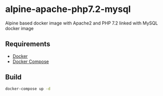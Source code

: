 # alpine-apache-php7.2-mysql
Alpine based docker image with Apache2 and PHP 7.2 linked with MySQL docker image

## Requirements
- [Docker](https://docs.docker.com/install/)
- [Docker Compose](https://docs.docker.com/compose/install/)

## Build
```sh
docker-compose up -d
```
